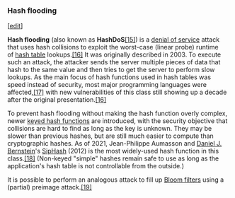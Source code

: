 ### Hash flooding

[[edit](https://en.wikipedia.org/w/index.php?title=Collision_attack&action=edit&section=5 "Edit section: Hash flooding")]

**Hash flooding** (also known as **HashDoS**[[15]](https://en.wikipedia.org/wiki/Collision_attack#cite_note-15)) is a [denial of service](https://en.wikipedia.org/wiki/Denial_of_service "Denial of service") attack that uses hash collisions to exploit the worst-case (linear probe) runtime of [hash table](https://en.wikipedia.org/wiki/Hash_table "Hash table") lookups.[[16]](https://en.wikipedia.org/wiki/Collision_attack#cite_note-v8-16) It was originally described in 2003. To execute such an attack, the attacker sends the server multiple pieces of data that hash to the same value and then tries to get the server to perform slow lookups. As the main focus of hash functions used in hash tables was speed instead of security, most major programming languages were affected,[[17]](https://en.wikipedia.org/wiki/Collision_attack#cite_note-17) with new vulnerabilities of this class still showing up a decade after the original presentation.[[16]](https://en.wikipedia.org/wiki/Collision_attack#cite_note-v8-16)

To prevent hash flooding without making the hash function overly complex, newer [keyed hash functions](https://en.wikipedia.org/wiki/Keyed_hash_function "Keyed hash function") are introduced, with the security objective that collisions are hard to find as long as the key is unknown. They may be slower than previous hashes, but are still much easier to compute than cryptographic hashes. As of 2021, Jean-Philippe Aumasson and [Daniel J. Bernstein](https://en.wikipedia.org/wiki/Daniel_J._Bernstein "Daniel J. Bernstein")'s [SipHash](https://en.wikipedia.org/wiki/SipHash "SipHash") (2012) is the most widely-used hash function in this class.[[18]](https://en.wikipedia.org/wiki/Collision_attack#cite_note-SipHash-18) (Non-keyed "simple" hashes remain safe to use as long as the application's hash table is not controllable from the outside.)

It is possible to perform an analogous attack to fill up [Bloom filters](https://en.wikipedia.org/wiki/Bloom_filter "Bloom filter") using a (partial) preimage attack.[[19]](https://en.wikipedia.org/wiki/Collision_attack#cite_note-19)